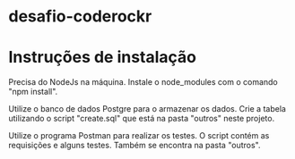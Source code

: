 # desafio-coderockr

# Instruções de instalação

Precisa do NodeJs na máquina.
Instale o node_modules com o comando "npm install".

Utilize o banco de dados Postgre para o armazenar os dados.
Crie a tabela utilizando o script "create.sql" que está na pasta "outros" neste projeto.

Utilize o programa Postman para realizar os testes. 
O script contém as requisições e alguns testes. Também se encontra na pasta "outros".
